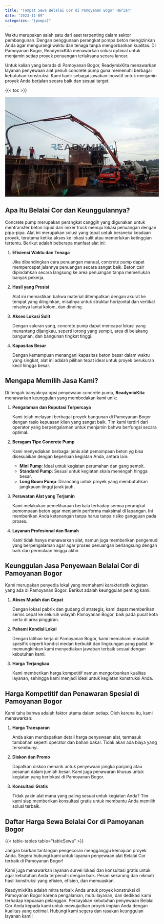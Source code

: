 ```yaml
---
title: "Tempat Sewa Belalai Cor di Pamoyanan Bogor Harian"
date: "2023-11-09"
categories: "[pompa]"
---
```


Waktu merupakan salah satu dari aset terpenting dalam sektor pembangunan. Dengan penggunaan perangkat pompa beton mengizinkan Anda agar mengurangi waktu dan tenaga tanpa mengorbankan kualitas. Di Pamoyanan Bogor, ReadymixKita menawarkan solusi optimal untuk menjamin setiap proyek penuangan terlaksana secara lancar.

Untuk kalian yang berada di Pamoyanan Bogor, ReadymixKita menawarkan layanan penyewaan alat penuh concrete pump guna memenuhi berbagai kebutuhan konstruksi. Kami hadir sebagai jawaban inovatif untuk menjamin proyek Anda berjalan secara baik dan sesuai target.

{{< toc >}}

![Tempat Sewa Belalai Cor di Pamoyanan Bogor Harian](/images/pompa/sewa-pompa-03.jpg)

## Apa Itu Belalai Cor dan Keunggulannya?

Concrete pump merupakan perangkat canggih yang digunakan untuk mentransfer beton liquid dari mixer truck menuju lokasi penuangan dengan pipa-pipa. Alat ini merupakan solusi yang tepat untuk beraneka keadaan proyek, terutama ketika akses ke lokasi sulit atau memerlukan ketinggian tertentu. Berikut adalah beberapa manfaat alat ini:

1. **Efisiensi Waktu dan Tenaga**

   Jika dibandingkan cara penuangan manual, concrete pump dapat mempercepat jalannya penuangan secara sangat baik. Beton cair dipindahkan secara langsung ke area penuangan tanpa memerlukan banyak pekerja.

2. **Hasil yang Presisi**

   Alat ini memastikan bahwa material ditempatkan dengan akurat ke tempat yang diinginkan, misalnya untuk struktur horizontal dan vertikal misalnya lantai kolom, dan dinding.

3. **Akses Lokasi Sulit**

   Dengan saluran yang, concrete pump dapat mencapai lokasi yang menantang dijangkau, seperti lorong yang sempit, area di belakang bangunan, dan bangunan tingkat tinggi.

4. **Kapasitas Besar**

   Dengan kemampuan menangani kapasitas beton besar dalam waktu yang singkat, alat ini adalah pilihan tepat ideal untuk proyek berukuran kecil hingga besar.

## Mengapa Memilih Jasa Kami?

Di tengah banyaknya opsi penyewaan concrete pump, **ReadymixKita** menawarkan keunggulan yang membedakan kami unik:

1. **Pengalaman dan Reputasi Terpercaya**

   Kami telah melayani berbagai proyek bangunan di Pamoyanan Bogor dengan rasio kepuasan klien yang sangat baik. Tim kami terdiri dari operator yang berpengalaman untuk menjamin bahwa berfungsi secara optimal.

2. **Beragam Tipe Concrete Pump**

   Kami menyediakan berbagai jenis alat pemompaan beton yg bisa disesuaikan dengan keperluan kegiatan Anda, antara lain:
   - **Mini Pump**: Ideal untuk kegiatan perumahan dan gang sempit.
   - **Standard Pump**: Sesuai untuk kegiatan skala menengah hingga besar.
   - **Long Boom Pump**: Dirancang untuk proyek yang membutuhkan jangkauan tinggi jarak jauh.

3. **Perawatan Alat yang Terjamin**

   Kami melakukan pemeliharaan berkala terhadap semua perangkat pemompaan beton agar menjamin performa maksimal di lapangan. Ini memberikan Anda ketenangan tanpa harus tanpa risiko gangguan pada proses.

4. **Layanan Profesional dan Ramah**

   Kami tidak hanya menawarkan alat, namun juga memberikan pengemudi yang berpengalaman agar agar proses penuangan berlangsung dengan baik dari permulaan hingga akhir.

## Keunggulan Jasa Penyewaan Belalai Cor di Pamoyanan Bogor

Kami merupakan penyedia lokal yang memahami karakteristik kegiatan yang ada di Pamoyanan Bogor. Berikut adalah keunggulan penting kami:

1. **Akses Mudah dan Cepat**

   Dengan lokasi pabrik dan gudang di strategis, kami dapat memberikan servis cepat ke seluruh wilayah Pamoyanan Bogor, baik pada pusat kota serta di area pinggiran.

2. **Pahami Kondisi Lokal**

   Dengan latihan kerja di Pamoyanan Bogor, kami memahami masalah spesifik seperti kondisi medan berbukit dan lingkungan yang padat. Ini memungkinkan kami menyediakan jawaban terbaik sesuai dengan kebutuhan kami.

3. **Harga Terjangkau**

   Kami memberikan harga kompetitif namun mengorbankan kualitas layanan, sehingga kami menjadi ideal untuk kegiatan konstruksi Anda.

## Harga Kompetitif dan Penawaran Spesial di Pamoyanan Bogor

Kami tahu bahwa adalah faktor utama dalam setiap. Oleh karena itu, kami menawarkan:

1. **Harga Transparan**

   Anda akan mendapatkan detail harga penyewaan alat, termasuk tambahan seperti operator dan bahan bakar. Tidak akan ada biaya yang tersembunyi.

2. **Diskon dan Promo**

   Dapatkan diskon menarik untuk penyewaan jangka panjang atau pesanan dalam jumlah besar. Kami juga penawaran khusus untuk kegiatan yang berlokasi di Pamoyanan Bogor.

3. **Konsultasi Gratis**

   Tidak yakin alat mana yang paling sesuai untuk kegiatan Anda? Tim kami siap memberikan konsultasi gratis untuk membantu Anda memilih solusi terbaik.

## Daftar Harga Sewa Belalai Cor di Pamoyanan Bogor

{{< table-tables table="tableSewa" >}}

Jangan biarkan tantangan pengecoran mengganggu kemajuan proyek Anda. Segera hubungi kami untuk layanan penyewaan alat Belalai Cor terbaik di Pamoyanan Bogor!

Kami juga menawarkan layanan survei lokasi dan konsultasi gratis untuk agar kebutuhan Anda terpenuhi dengan baik. Pesan sekarang dan nikmati hasil konstruksi yang efisien, efisien, dan memuaskan.

ReadymixKita adalah mitra terbaik Anda untuk proyek konstruksi di Pamoyanan Bogor karena pengalaman, mutu layanan, dan dedikasi kami terhadap kepuasan pelanggan. Percayakan kebutuhan penyewaan Belalai Cor Anda kepada kami untuk mewujudkan proyek impian Anda dengan kualitas yang optimal. Hubungi kami segera dan rasakan keunggulan layanan kami!